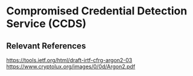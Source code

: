 # Compromised Credential Detection Service (CCDS)

## Relevant References

https://tools.ietf.org/html/draft-irtf-cfrg-argon2-03
https://www.cryptolux.org/images/0/0d/Argon2.pdf
